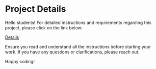 # Project Details

Hello students! For detailed instructions and requirements regarding this project, please click on the link below:

[Details](https://gvsu-cis371.github.io/projects/2.html)

Ensure you read and understand all the instructions before starting your work. If you have any questions or clarifications, please reach out.

Happy coding!
